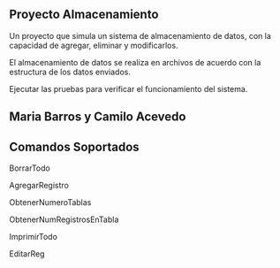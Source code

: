 ## Proyecto Almacenamiento

Un proyecto que simula un sistema de almacenamiento de datos, con la capacidad de agregar, eliminar y modificarlos.

El almacenamiento de datos se realiza en archivos de acuerdo con la estructura de los datos enviados.

Ejecutar las pruebas para verificar el funcionamiento del sistema.

## Maria Barros y Camilo Acevedo

## Comandos Soportados

BorrarTodo

AgregarRegistro

ObtenerNumeroTablas

ObtenerNumRegistrosEnTabla

ImprimirTodo

EditarReg

